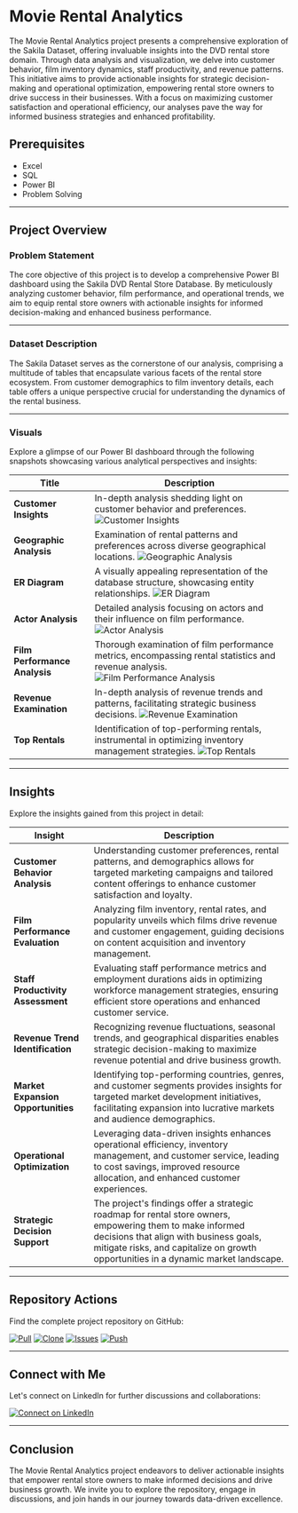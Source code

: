# Movie Rental Analytics

The Movie Rental Analytics project presents a comprehensive exploration of the Sakila Dataset, offering invaluable insights into the DVD rental store domain. Through data analysis and visualization, we delve into customer behavior, film inventory dynamics, staff productivity, and revenue patterns. This initiative aims to provide actionable insights for strategic decision-making and operational optimization, empowering rental store owners to drive success in their businesses. With a focus on maximizing customer satisfaction and operational efficiency, our analyses pave the way for informed business strategies and enhanced profitability.

## Prerequisites
- Excel
- SQL
- Power BI
- Problem Solving

---

## Project Overview

### Problem Statement

The core objective of this project is to develop a comprehensive Power BI dashboard using the Sakila DVD Rental Store Database. By meticulously analyzing customer behavior, film performance, and operational trends, we aim to equip rental store owners with actionable insights for informed decision-making and enhanced business performance.

---

### Dataset Description

The Sakila Dataset serves as the cornerstone of our analysis, comprising a multitude of tables that encapsulate various facets of the rental store ecosystem. From customer demographics to film inventory details, each table offers a unique perspective crucial for understanding the dynamics of the rental business.

---

### Visuals

Explore a glimpse of our Power BI dashboard through the following snapshots showcasing various analytical perspectives and insights:


| Title | Description |
| --- | --- |
| **Customer Insights** | In-depth analysis shedding light on customer behavior and preferences. ![Customer Insights](https://github.com/virajbhutada/Movie-Rental-Analytics-SQL-PowerBI-Excel/assets/143819712/8cb26ce9-e618-4258-9531-5fc627858e4b) |
| **Geographic Analysis** | Examination of rental patterns and preferences across diverse geographical locations. ![Geographic Analysis](https://github.com/virajbhutada/Movie-Rental-Analytics-SQL-PowerBI-Excel/assets/143819712/391fe27b-a0fb-4afe-8475-9fe9c9babf9d) |
| **ER Diagram** | A visually appealing representation of the database structure, showcasing entity relationships. ![ER Diagram](https://github.com/virajbhutada/Movie-Rental-Analytics-SQL-PowerBI-Excel/assets/143819712/206bb6fd-d338-4118-aceb-14d8c4c10a7f) |
| **Actor Analysis** | Detailed analysis focusing on actors and their influence on film performance. ![Actor Analysis](https://github.com/virajbhutada/Movie-Rental-Analytics-SQL-PowerBI-Excel/assets/143819712/02b4464b-acfb-48a2-9f90-968d302c8fb0) |
| **Film Performance Analysis** | Thorough examination of film performance metrics, encompassing rental statistics and revenue analysis. ![Film Performance Analysis](https://github.com/virajbhutada/Movie-Rental-Analytics-SQL-PowerBI-Excel/assets/143819712/6a0bc31c-ca56-4f5d-861b-4e0cce851dee) |
| **Revenue Examination** | In-depth analysis of revenue trends and patterns, facilitating strategic business decisions. ![Revenue Examination](https://github.com/virajbhutada/Movie-Rental-Analytics-SQL-PowerBI-Excel/assets/143819712/61648f77-c567-4223-9b9f-b3e3ef870537) |
| **Top Rentals** | Identification of top-performing rentals, instrumental in optimizing inventory management strategies. ![Top Rentals](https://github.com/virajbhutada/Movie-Rental-Analytics-SQL-PowerBI-Excel/assets/143819712/2b4c499d-cdb3-425f-b4d7-a0b38178607c) |

---

## Insights

Explore the insights gained from this project in detail:

| Insight | Description |
| --- | --- |
| **Customer Behavior Analysis** | Understanding customer preferences, rental patterns, and demographics allows for targeted marketing campaigns and tailored content offerings to enhance customer satisfaction and loyalty. |
| **Film Performance Evaluation** | Analyzing film inventory, rental rates, and popularity unveils which films drive revenue and customer engagement, guiding decisions on content acquisition and inventory management. |
| **Staff Productivity Assessment** | Evaluating staff performance metrics and employment durations aids in optimizing workforce management strategies, ensuring efficient store operations and enhanced customer service. |
| **Revenue Trend Identification** | Recognizing revenue fluctuations, seasonal trends, and geographical disparities enables strategic decision-making to maximize revenue potential and drive business growth. |
| **Market Expansion Opportunities** | Identifying top-performing countries, genres, and customer segments provides insights for targeted market development initiatives, facilitating expansion into lucrative markets and audience demographics. |
| **Operational Optimization** | Leveraging data-driven insights enhances operational efficiency, inventory management, and customer service, leading to cost savings, improved resource allocation, and enhanced customer experiences. |
| **Strategic Decision Support** | The project's findings offer a strategic roadmap for rental store owners, empowering them to make informed decisions that align with business goals, mitigate risks, and capitalize on growth opportunities in a dynamic market landscape. |

---

## Repository Actions

Find the complete project repository on GitHub:

[![Pull](https://img.shields.io/badge/Pull%20from%20Repository-green)](https://github.com/virajbhutada/Movie-Rental-Analytics-SQL-PowerBI-Excel)
[![Clone](https://img.shields.io/badge/Clone%20Repository-blue)](https://github.com/virajbhutada/Movie-Rental-Analytics-SQL-PowerBI-Excel.git)
[![Issues](https://img.shields.io/badge/Issues%20on%20Repository-red)](https://github.com/virajbhutada/Movie-Rental-Analytics-SQL-PowerBI-Excel/issues)
[![Push](https://img.shields.io/badge/Push%20to%20Repository-orange)](https://github.com/virajbhutada/Movie-Rental-Analytics-SQL-PowerBI-Excel)


---

## Connect with Me

Let's connect on LinkedIn for further discussions and collaborations:

[![Connect on LinkedIn](https://img.shields.io/badge/Connect%20on%20LinkedIn-blue)](https://www.linkedin.com/in/virajnbhutada24/)

---

## Conclusion

The Movie Rental Analytics project endeavors to deliver actionable insights that empower rental store owners to make informed decisions and drive business growth. We invite you to explore the repository, engage in discussions, and join hands in our journey towards data-driven excellence.
